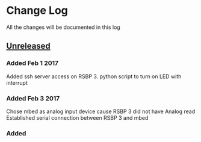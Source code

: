 # Change Log
All the changes will be documented in this log

## [Unreleased]

### Added Feb 1 2017
  Added ssh server access on RSBP 3. 
  python script to turn on LED with interrupt

### Added Feb 3 2017
  Chose mbed as analog input device cause RSBP 3 did not have Analog read
  Established serial connection between RSBP 3 and mbed
 

### Added

[Unreleased]: https://github.com/ESGTProject/hardware-framework
